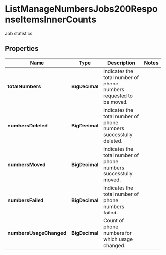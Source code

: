 

# ListManageNumbersJobs200ResponseItemsInnerCounts

Job statistics.

## Properties

| Name | Type | Description | Notes |
|------------ | ------------- | ------------- | -------------|
|**totalNumbers** | **BigDecimal** | Indicates the total number of phone numbers requested to be moved. |  |
|**numbersDeleted** | **BigDecimal** | Indicates the total number of phone numbers successfully deleted. |  |
|**numbersMoved** | **BigDecimal** | Indicates the total number of phone numbers successfully moved. |  |
|**numbersFailed** | **BigDecimal** | Indicates the total number of phone numbers failed. |  |
|**numbersUsageChanged** | **BigDecimal** | Count of phone numbers for which usage changed. |  |



